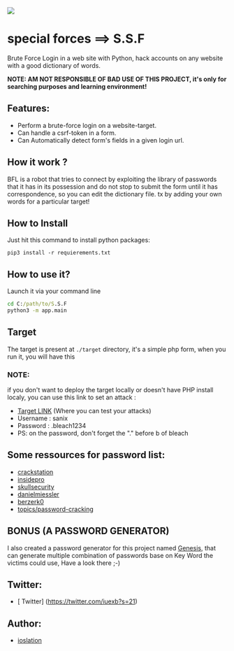 <img src="https://d.top4top.io/p_2188rr2q81.jpg"/>

# special forces ==> S.S.F

Brute Force Login in a web site with Python, hack accounts on any website with a good dictionary of words.


**NOTE: AM NOT RESPONSIBLE OF BAD USE OF THIS PROJECT, it's only for searching purposes and learning environment!**

## Features:

- Perform a brute-force login on a website-target.
- Can handle a csrf-token in a form.
- Can Automatically detect form's fields in a given login url.

## How it work ?

BFL is a robot that tries to connect by exploiting the library of passwords that it has in its possession and do not stop to submit the form until it has correspondence, so you can edit the dictionary file. tx by adding your own words for a particular target!

## How to Install

Just hit this command to install python packages:
```shell
pip3 install -r requierements.txt
```

## How to use it?

Launch it via your command line
```cmd
cd C:/path/to/S.S.F
python3 -m app.main
```

## Target

The target is present at `./target` directory, it's a simple php form, when you run it, you will have this

### NOTE:

if you don't want to deploy the target locally or doesn't have PHP install localy, you can use this link to set an attack :

- [Target LINK](http://grabme.herokuapp.com/target/) (Where you can test your attacks)
- Username : sanix
- Password : .bleach1234
- PS: on the password, don't forget the "." before b of bleach

## Some ressources for password list:

- [crackstation](https://crackstation.net/crackstation-wordlist-password-cracking-dictionary.htm)
- [insidepro](http://www.insidepro.team/)
- [skullsecurity](https://wiki.skullsecurity.org/Passwords)
- [danielmiessler](https://github.com/danielmiessler/SecLists/tree/master/Passwords)
- [berzerk0](https://github.com/berzerk0/Probable-Wordlists)
- [topics/password-cracking](https://github.com/topics/password-cracking)

## BONUS (A PASSWORD GENERATOR)

I also created a password generator for this project named [Genesis](https://github.com/Sanix-Darker/GENESIS), that can generate multiple combination of passwords base on Key Word the victims could use, Have a look there ;-)

## Twitter:
- [ Twitter] (https://twitter.com/iuexb?s=21)
## Author:

- [ioslation](https://github.com/isolation0)
